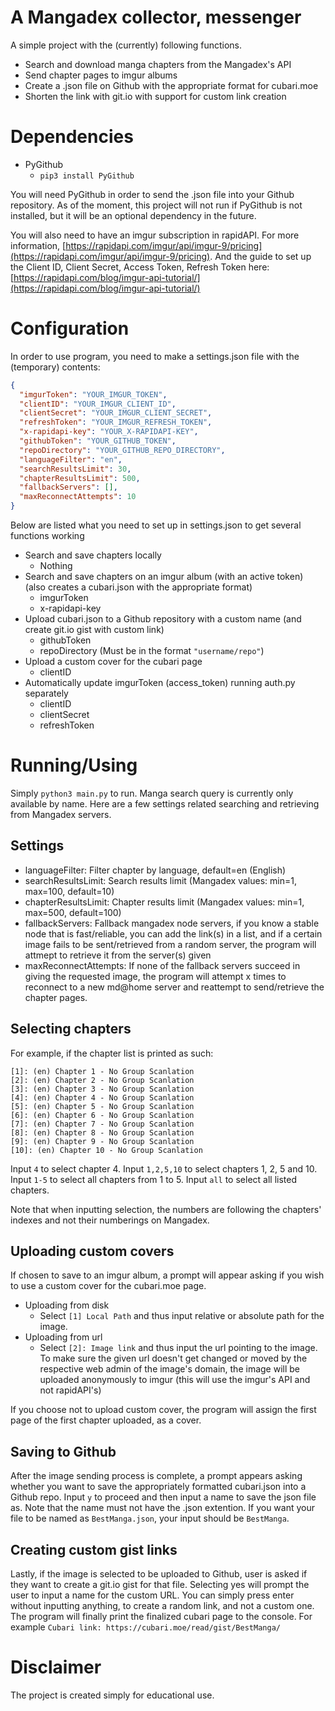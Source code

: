 # A Mangadex collector, messenger

A simple project with the (currently) following functions.

 - Search and download manga chapters from the Mangadex's API
 - Send chapter pages to imgur albums
 - Create a .json file on Github with the appropriate format for cubari.moe
 - Shorten the link with git.io with support for custom link creation

# Dependencies

 - PyGithub
   + `pip3 install PyGithub`

You will need PyGithub in order to send the .json file into your Github repository. As of the moment, this project will not run if PyGithub is not installed, but it will be an optional dependency in the future.

You will also need to have an imgur subscription in rapidAPI. For more information, [https://rapidapi.com/imgur/api/imgur-9/pricing](https://rapidapi.com/imgur/api/imgur-9/pricing). And the guide to set up the Client ID, Client Secret, Access Token, Refresh Token here: [https://rapidapi.com/blog/imgur-api-tutorial/](https://rapidapi.com/blog/imgur-api-tutorial/)

# Configuration

In order to use program, you need to make a settings.json file with the (temporary) contents:

```json
{
  "imgurToken": "YOUR_IMGUR_TOKEN",
  "clientID": "YOUR_IMGUR_CLIENT_ID",
  "clientSecret": "YOUR_IMGUR_CLIENT_SECRET",
  "refreshToken": "YOUR_IMGUR_REFRESH_TOKEN",
  "x-rapidapi-key": "YOUR_X-RAPIDAPI-KEY",
  "githubToken": "YOUR_GITHUB_TOKEN",
  "repoDirectory": "YOUR_GITHUB_REPO_DIRECTORY",
  "languageFilter": "en",
  "searchResultsLimit": 30,
  "chapterResultsLimit": 500,
  "fallbackServers": [],
  "maxReconnectAttempts": 10
}
```

Below are listed what you need to set up in settings.json to get several functions working

 - Search and save chapters locally
   + Nothing
 - Search and save chapters on an imgur album (with an active token) (also creates a cubari.json with the appropriate format)
   + imgurToken
   + x-rapidapi-key
 - Upload cubari.json to a Github repository with a custom name (and create git.io gist with custom link)
   + githubToken
   + repoDirectory (Must be in the format `"username/repo"`)
 - Upload a custom cover for the cubari page
   + clientID
 - Automatically update imgurToken (access_token) running auth.py separately
   + clientID
   + clientSecret
   + refreshToken

# Running/Using

Simply `python3 main.py` to run. Manga search query is currently only available by name. Here are a few settings related searching and retrieving from Mangadex servers.

## Settings

 - languageFilter: Filter chapter by language, default=en (English)
 - searchResultsLimit: Search results limit (Mangadex values: min=1, max=100, default=10)
 - chapterResultsLimit: Chapter results limit (Mangadex values: min=1, max=500, default=100)
 - fallbackServers: Fallback mangadex node servers, if you know a stable node that is fast/reliable, you can add the link(s) in a list, and if a certain image fails to be sent/retrieved from a random server, the program will attmept to retrieve it from the server(s) given
 - maxReconnectAttempts: If none of the fallback servers succeed in giving the requested image, the program will attempt x times to reconnect to a new md@home server and reattempt to send/retrieve the chapter pages.

## Selecting chapters

For example, if the chapter list is printed as such:

```
[1]: (en) Chapter 1 - No Group Scanlation
[2]: (en) Chapter 2 - No Group Scanlation
[3]: (en) Chapter 3 - No Group Scanlation
[4]: (en) Chapter 4 - No Group Scanlation
[5]: (en) Chapter 5 - No Group Scanlation
[6]: (en) Chapter 6 - No Group Scanlation
[7]: (en) Chapter 7 - No Group Scanlation
[8]: (en) Chapter 8 - No Group Scanlation
[9]: (en) Chapter 9 - No Group Scanlation
[10]: (en) Chapter 10 - No Group Scanlation
```

Input `4` to select chapter 4.
Input `1,2,5,10` to select chapters 1, 2, 5 and 10.
Input `1-5` to select all chapters from 1 to 5.
Input `all` to select all listed chapters.

Note that when inputting selection, the numbers are following the chapters' indexes and not their numberings on Mangadex.

## Uploading custom covers

If chosen to save to an imgur album, a prompt will appear asking if you wish to use a custom cover for the cubari.moe page.

 - Uploading from disk
   + Select `[1] Local Path` and thus input relative or absolute path for the image.
 - Uploading from url
   + Select `[2]: Image link` and thus input the url pointing to the image. To make sure the given url doesn't get changed or moved by the respective web admin of the image's domain, the image will be uploaded anonymously to imgur (this will use the imgur's API and not rapidAPI's)

If you choose not to upload custom cover, the program will assign the first page of the first chapter uploaded, as a cover.

## Saving to Github

After the image sending process is complete, a prompt appears asking whether you want to save the appropriately formatted cubari.json into a Github repo. Input `y` to proceed and then input a name to save the json file as. Note that the name must not have the .json extention. If you want your file to be named as `BestManga.json`, your input should be `BestManga`.

## Creating custom gist links

Lastly, if the image is selected to be uploaded to Github, user is asked if they want to create a git.io gist for that file. Selecting yes will prompt the user to input a name for the custom URL. You can simply press enter without inputting anything, to create a random link, and not a custom one.
The program will finally print the finalized cubari page to the console.
For example `Cubari link: https://cubari.moe/read/gist/BestManga/`

# Disclaimer

The project is created simply for educational use.
